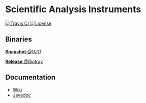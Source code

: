 # Scientific Analysis Instruments

<a href="https://travis-ci.org/Scientific-Analysis-Instruments/uk.co.saiman">
  <img src="http://img.shields.io/travis/Scientific-Analysis-Instruments/uk.co.saiman.svg"
      alt="Travis CI">
</a>
<a href="https://tldrlegal.com/license/gnu-general-public-license-v3-(gpl-3)">
  <img src="https://img.shields.io/github/license/Scientific-Analysis-Instruments/uk.co.saiman.svg"
      alt="License">
</a>

## Binaries

[**Snapshot** *@OJO*](https://oss.jfrog.org/artifactory/simple/libs-snapshot/uk/co/saiman/)

[**Release** *@Bintray*](https://bintray.com/sai/uk.co.saiman)

## Documentation

* [Wiki](https://github.com/Scientific-Analysis-Instruments/uk.co.saiman/wiki)
* [Javadoc](https://scientific-analysis-instruments.github.io/uk.co.saiman/)
